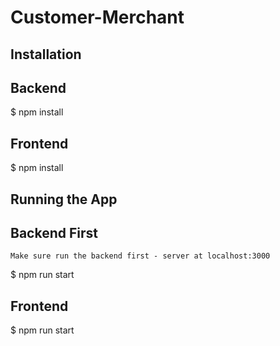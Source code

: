 # Customer-Merchant
## Installation
 ## Backend
   $ npm install
 ## Frontend
   $ npm install


## Running the App
  ## Backend First
    Make sure run the backend first - server at localhost:3000

  $ npm run start
 ## Frontend 
  $ npm run start
   


